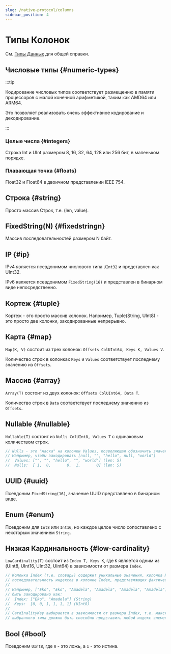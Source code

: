 ```yaml
---
slug: /native-protocol/columns
sidebar_position: 4
---
```



# Типы Колонок

См. [Типы Данных](/sql-reference/data-types/) для общей справки.

## Числовые типы {#numeric-types}

:::tip

Кодирование числовых типов соответствует размещению в памяти процессоров с малой конечной арифметикой, таким как AMD64 или ARM64.

Это позволяет реализовать очень эффективное кодирование и декодирование.

:::

### Целые числа {#integers}

Строка Int и UInt размером 8, 16, 32, 64, 128 или 256 бит, в маленьком порядке.

### Плавающая точка {#floats}

Float32 и Float64 в двоичном представлении IEEE 754.

## Строка {#string}

Просто массив Строк, т.е. (len, value).

## FixedString(N) {#fixedstringn}

Массив последовательностей размером N байт.

## IP {#ip}

IPv4 является псевдонимом числового типа `UInt32` и представлен как UInt32.

IPv6 является псевдонимом `FixedString(16)` и представлен в бинарном виде непосредственно.

## Кортеж {#tuple}

Кортеж - это просто массив колонок. Например, Tuple(String, UInt8) - это просто две колонки,
закодированные непрерывно.

## Карта {#map}

`Map(K, V)` состоит из трех колонок: `Offsets ColUInt64, Keys K, Values V`.

Количество строк в колонках `Keys` и `Values` соответствует последнему значению из `Offsets`.

## Массив {#array}

`Array(T)` состоит из двух колонок: `Offsets ColUInt64, Data T`.

Количество строк в `Data` соответствует последнему значению из `Offsets`.

## Nullable {#nullable}

`Nullable(T)` состоит из `Nulls ColUInt8, Values T` с одинаковым количеством строк.

```go
// Nulls - это "маска" на колонки Values, позволяющая обозначить значения null.
// Например, чтобы закодировать [null, "", "hello", null, "world"]
//	Values: ["", "", "hello", "", "world"] (len: 5)
//	Nulls:  [ 1,  0,       0,  1,       0] (len: 5)
```

## UUID {#uuid}

Псевдоним `FixedString(16)`, значение UUID представлено в бинарном виде.

## Enum {#enum}

Псевдоним для `Int8` или `Int16`, но каждое целое число сопоставлено с некоторым значением `String`.

## Низкая Кардинальность {#low-cardinality}

`LowCardinality(T)` состоит из `Index T, Keys K`,
где `K` является одним из (UInt8, UInt16, UInt32, UInt64) в зависимости от размера `Index`.

```go
// Колонка Index (т.е. словарь) содержит уникальные значения, колонка Keys содержит
// последовательность индексов в колонке Index, представляющих фактические значения.
//
// Например, ["Eko", "Eko", "Amadela", "Amadela", "Amadela", "Amadela"] может
// быть закодировано как:
//	Index: ["Eko", "Amadela"] (String)
//	Keys:  [0, 0, 1, 1, 1, 1] (UInt8)
//
// CardinalityKey выбирается в зависимости от размера Index, т.е. максимальное значение
// выбранного типа должно быть способно представить любой индекс элемента Index.
```

## Bool {#bool}

Псевдоним `UInt8`, где `0` - это ложь, а `1` - это истина.
